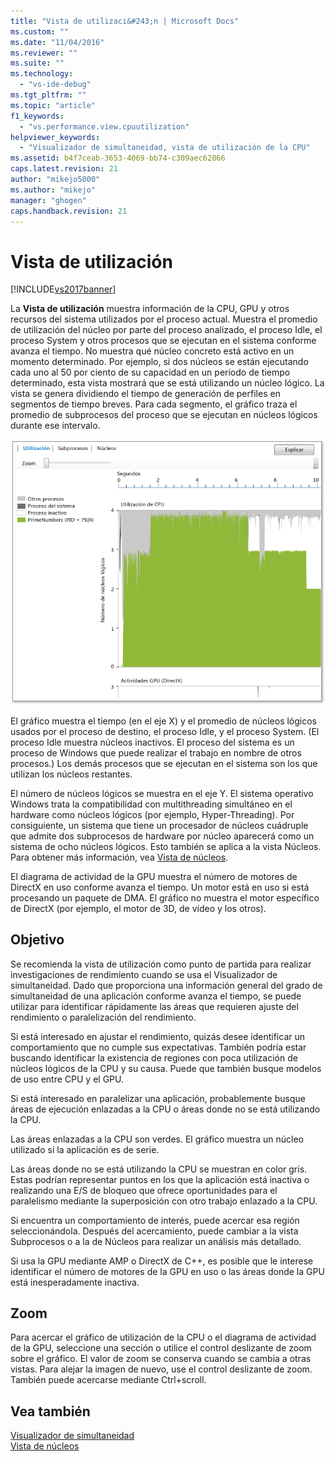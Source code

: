 ```yaml
---
title: "Vista de utilizaci&#243;n | Microsoft Docs"
ms.custom: ""
ms.date: "11/04/2016"
ms.reviewer: ""
ms.suite: ""
ms.technology: 
  - "vs-ide-debug"
ms.tgt_pltfrm: ""
ms.topic: "article"
f1_keywords: 
  - "vs.performance.view.cpuutilization"
helpviewer_keywords: 
  - "Visualizador de simultaneidad, vista de utilización de la CPU"
ms.assetid: b4f7ceab-3653-4069-bb74-c309aec62866
caps.latest.revision: 21
author: "mikejo5000"
ms.author: "mikejo"
manager: "ghogen"
caps.handback.revision: 21
---
```

# Vista de utilizaci&#243;n
[!INCLUDE[vs2017banner](../code-quality/includes/vs2017banner.md)]

La **Vista de utilización** muestra información de la CPU, GPU y otros recursos del sistema utilizados por el proceso actual.  Muestra el promedio de utilización del núcleo por parte del proceso analizado, el proceso Idle, el proceso System y otros procesos que se ejecutan en el sistema conforme avanza el tiempo.  No muestra qué núcleo concreto está activo en un momento determinado.  Por ejemplo, si dos núcleos se están ejecutando cada uno al 50 por ciento de su capacidad en un período de tiempo determinado, esta vista mostrará que se está utilizando un núcleo lógico.  La vista se genera dividiendo el tiempo de generación de perfiles en segmentos de tiempo breves.  Para cada segmento, el gráfico traza el promedio de subprocesos del proceso que se ejecutan en núcleos lógicos durante ese intervalo.  
  
 ![Vista de utilización de la CPU](../profiling/media/vsts_ppacpuutil.png "VSTS\_PPAcpuUtil")  
  
 El gráfico muestra el tiempo \(en el eje X\) y el promedio de núcleos lógicos usados por el proceso de destino, el proceso Idle, y el proceso System. \(El proceso Idle muestra núcleos inactivos.  El proceso del sistema es un proceso de Windows que puede realizar el trabajo en nombre de otros procesos.\) Los demás procesos que se ejecutan en el sistema son los que utilizan los núcleos restantes.  
  
 El número de núcleos lógicos se muestra en el eje Y.  El sistema operativo Windows trata la compatibilidad con multithreading simultáneo en el hardware como núcleos lógicos \(por ejemplo, Hyper\-Threading\).  Por consiguiente, un sistema que tiene un procesador de núcleos cuádruple que admite dos subprocesos de hardware por núcleo aparecerá como un sistema de ocho núcleos lógicos.  Esto también se aplica a la vista Núcleos.  Para obtener más información, vea [Vista de núcleos](../profiling/cores-view.md).  
  
 El diagrama de actividad de la GPU muestra el número de motores de DirectX en uso conforme avanza el tiempo.  Un motor está en uso si está procesando un paquete de DMA.  El gráfico no muestra el motor específico de DirectX \(por ejemplo, el motor de 3D, de vídeo y los otros\).  
  
## Objetivo  
 Se recomienda la vista de utilización como punto de partida para realizar investigaciones de rendimiento cuando se usa el Visualizador de simultaneidad.  Dado que proporciona una información general del grado de simultaneidad de una aplicación conforme avanza el tiempo, se puede utilizar para identificar rápidamente las áreas que requieren ajuste del rendimiento o paralelización del rendimiento.  
  
 Si está interesado en ajustar el rendimiento, quizás desee identificar un comportamiento que no cumple sus expectativas.  También podría estar buscando identificar la existencia de regiones con poca utilización de núcleos lógicos de la CPU y su causa.  Puede que también busque modelos de uso entre CPU y el GPU.  
  
 Si está interesado en paralelizar una aplicación, probablemente busque áreas de ejecución enlazadas a la CPU o áreas donde no se está utilizando la CPU.  
  
 Las áreas enlazadas a la CPU son verdes.  El gráfico muestra un núcleo utilizado si la aplicación es de serie.  
  
 Las áreas donde no se está utilizando la CPU se muestran en color gris.  Estas podrían representar puntos en los que la aplicación está inactiva o realizando una E\/S de bloqueo que ofrece oportunidades para el paralelismo mediante la superposición con otro trabajo enlazado a la CPU.  
  
 Si encuentra un comportamiento de interés, puede acercar esa región seleccionándola.  Después del acercamiento, puede cambiar a la vista Subprocesos o a la de Núcleos para realizar un análisis más detallado.  
  
 Si usa la GPU mediante AMP o DirectX de C\+\+, es posible que le interese identificar el número de motores de la GPU en uso o las áreas donde la GPU está inesperadamente inactiva.  
  
## Zoom  
 Para acercar el gráfico de utilización de la CPU o el diagrama de actividad de la GPU, seleccione una sección o utilice el control deslizante de zoom sobre el gráfico.  El valor de zoom se conserva cuando se cambia a otras vistas.  Para alejar la imagen de nuevo, use el control deslizante de zoom.  También puede acercarse mediante Ctrl\+scroll.  
  
## Vea también  
 [Visualizador de simultaneidad](../profiling/concurrency-visualizer.md)   
 [Vista de núcleos](../profiling/cores-view.md)